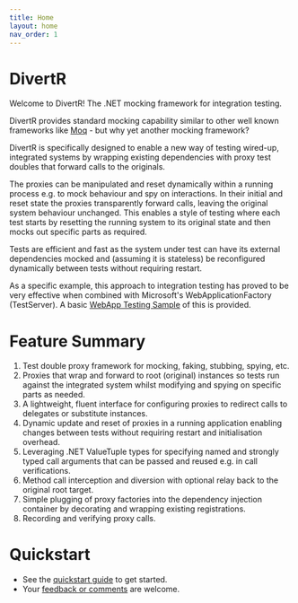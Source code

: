 ```yaml
---
title: Home
layout: home
nav_order: 1
---
```


# DivertR

Welcome to DivertR! The .NET mocking framework for integration testing.

DivertR provides standard mocking capability similar to other well known frameworks like [Moq](https://github.com/moq/moq4) - but why yet another mocking framework?

DivertR is specifically designed to enable a new way of testing wired-up, integrated systems by wrapping existing dependencies with proxy test doubles that forward calls to the originals.

The proxies can be manipulated and reset dynamically within a running process e.g. to mock behaviour and spy on interactions.
In their initial and reset state the proxies transparently forward calls, leaving the original system behaviour unchanged.
This enables a style of testing where each test starts by resetting the running system to its original state and then mocks out specific parts as required.

Tests are efficient and fast as the system under test can have its external dependencies mocked and (assuming it is stateless) be reconfigured dynamically between tests without requiring restart.

As a specific example, this approach to integration testing has proved to be very effective when combined with Microsoft's WebApplicationFactory (TestServer).
A basic [WebApp Testing Sample](https://github.com/devodo/DivertR/tree/main/test/DivertR.WebAppTests) of this is provided.

# Feature Summary

1. Test double proxy framework for mocking, faking, stubbing, spying, etc.
2. Proxies that wrap and forward to root (original) instances so tests run against the integrated system whilst modifying and spying on specific parts as needed.
3. A lightweight, fluent interface for configuring proxies to redirect calls to delegates or substitute instances.
4. Dynamic update and reset of proxies in a running application enabling changes between tests without requiring restart and initialisation overhead.
5. Leveraging .NET ValueTuple types for specifying named and strongly typed call arguments that can be passed and reused e.g. in call verifications.
6. Method call interception and diversion with optional relay back to the original root target.
7. Simple plugging of proxy factories into the dependency injection container by decorating and wrapping existing registrations.
8. Recording and verifying proxy calls.

# Quickstart

* See the [quickstart guide](quickstart/) to get started.
* Your [feedback or comments](https://github.com/devodo/DivertR/discussions/43) are welcome.


